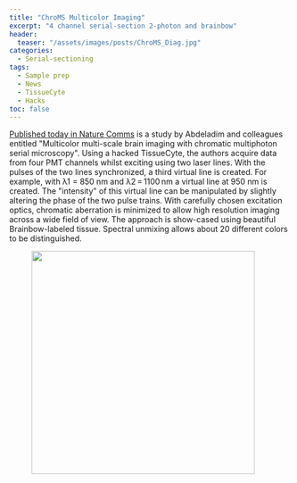 ```yaml
---
title: "ChroMS Multicolor Imaging"
excerpt: "4 channel serial-section 2-photon and brainbow"
header:
  teaser: "/assets/images/posts/ChroMS_Diag.jpg"
categories:
  - Serial-sectioning
tags: 
  - Sample prep
  - News
  - TissueCyte
  - Hacks
toc: false
---
```

 
[Published today in Nature Comms](https://www.ncbi.nlm.nih.gov/pmc/articles/PMC6458155/) is a study by Abdeladim and colleagues entitled "Multicolor multi-scale brain imaging with chromatic multiphoton serial microscopy".
Using a hacked TissueCyte, the authors acquire data from four PMT channels whilst exciting using two laser lines. 
With the pulses of the two lines synchronized, a third virtual line is created. 
For example, with λ1 = 850 nm and λ2 = 1100 nm a virtual line at 950 nm is created. 
The "intensity" of this virtual line can be manipulated by slightly altering the phase of the two pulse trains. 
With carefully chosen excitation optics, chromatic aberration is minimized to allow high resolution imaging across a wide field of view. 
The approach is show-cased using beautiful Brainbow-labeled tissue. 
Spectral unmixing allows about 20 different colors to be distinguished. 


<figure>
        <img width="400px" src="{{ site.baseurl }}/assets/images/posts/ChroMS_cells.jpg" >
</figure>

